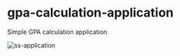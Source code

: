 # gpa-calculation-application
Simple GPA calculation application

![ss-application](https://user-images.githubusercontent.com/72287069/186618578-326a589c-d28c-4f06-b146-d1fe714d3671.jpg)
